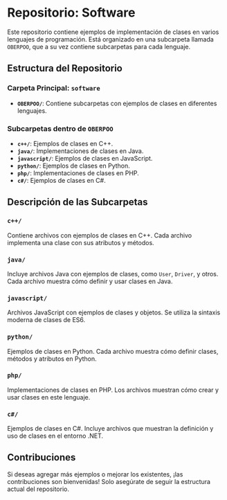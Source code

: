 # Repositorio: Software

Este repositorio contiene ejemplos de implementación de clases en varios lenguajes de programación. Está organizado en una subcarpeta llamada `OBERPOO`, que a su vez contiene subcarpetas para cada lenguaje.

## Estructura del Repositorio

### Carpeta Principal: `software`
- **`OBERPOO/`**: Contiene subcarpetas con ejemplos de clases en diferentes lenguajes.

### Subcarpetas dentro de `OBERPOO`
- **`c++/`**: Ejemplos de clases en C++.
- **`java/`**: Implementaciones de clases en Java.
- **`javascript/`**: Ejemplos de clases en JavaScript.
- **`python/`**: Ejemplos de clases en Python.
- **`php/`**: Implementaciones de clases en PHP.
- **`c#/`**: Ejemplos de clases en C#.

## Descripción de las Subcarpetas

### `c++/`
Contiene archivos con ejemplos de clases en C++. Cada archivo implementa una clase con sus atributos y métodos.

### `java/`
Incluye archivos Java con ejemplos de clases, como `User`, `Driver`, y otros. Cada archivo muestra cómo definir y usar clases en Java.

### `javascript/`
Archivos JavaScript con ejemplos de clases y objetos. Se utiliza la sintaxis moderna de clases de ES6.

### `python/`
Ejemplos de clases en Python. Cada archivo muestra cómo definir clases, métodos y atributos en Python.

### `php/`
Implementaciones de clases en PHP. Los archivos muestran cómo crear y usar clases en este lenguaje.

### `c#/`
Ejemplos de clases en C#. Incluye archivos que muestran la definición y uso de clases en el entorno .NET.

## Contribuciones

Si deseas agregar más ejemplos o mejorar los existentes, ¡las contribuciones son bienvenidas! Solo asegúrate de seguir la estructura actual del repositorio.
